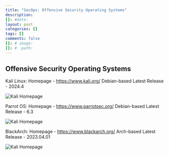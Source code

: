 ```yaml
---
title: "SecOps: Offensive Security Operating Systems"
description:
[]: #date:
layout: post
categories: []
tags: []
comments: false
[]: # image: 
[]: #  path: 
---
```

## Offensive Security Operating Systems

Kali Linux:
Homepage - https://www.kali.org/
Debian-based
Latest Release - 2024.4 

![Kali Homepage](/assets/img/post/kali-homepage.png)

Parrot OS:
Homepage - https://www.parrotsec.org/
Debian-based
Latest Release - 6.3

![Kali Homepage](/assets/img/post/parrot-homepage.png)

BlackArch:
Homepage - https://www.blackarch.org/
Arch-based
Latest Release - 2023.04.01

![Kali Homepage](/assets/img/post/blackarch-homepage.png)